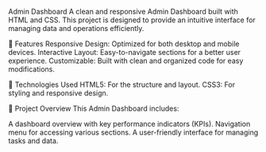 Admin Dashboard
A clean and responsive Admin Dashboard built with HTML and CSS. This project is designed to provide an intuitive interface for managing data and operations efficiently.

📂 Features
Responsive Design: Optimized for both desktop and mobile devices.
Interactive Layout: Easy-to-navigate sections for a better user experience.
Customizable: Built with clean and organized code for easy modifications.

🚀 Technologies Used
HTML5: For the structure and layout.
CSS3: For styling and responsive design.

📄 Project Overview
This Admin Dashboard includes:

A dashboard overview with key performance indicators (KPIs).
Navigation menu for accessing various sections.
A user-friendly interface for managing tasks and data.
